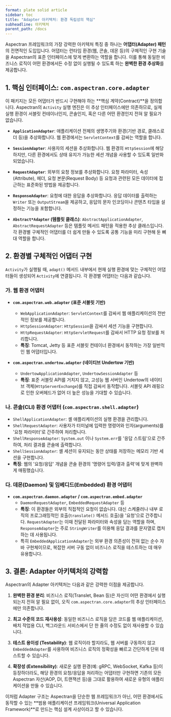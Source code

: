 ```yaml
---
format: plate solid article
sidebar: toc
title: "Adapter 아키텍처: 환경 독립성의 핵심"
subheadline: 아키텍처
parent_path: /docs
---
```


Aspectran 프레임워크의 가장 강력한 아키텍처 특징 중 하나는 **어댑터(Adapter) 패턴**의 전면적인 도입입니다. 어댑터는 런타임 환경(웹, 콘솔, 데몬 등)의 구체적인 구현 기술을 Aspectran의 표준 인터페이스에 맞게 변환하는 역할을 합니다. 이를 통해 동일한 비즈니스 로직이 어떤 환경에서든 수정 없이 실행될 수 있도록 하는 **완벽한 환경 추상화**를 제공합니다.

## 1. 핵심 인터페이스: `com.aspectran.core.adapter`

이 패키지는 모든 어댑터가 반드시 구현해야 하는 **핵심 계약(Contract)**을 정의합니다. Aspectran의 `Activity` 실행 엔진은 이 추상 인터페이스에만 의존하므로, 실제 실행 환경이 서블릿 컨테이너인지, 콘솔인지, 혹은 다른 어떤 환경인지 전혀 알 필요가 없습니다.

-   **`ApplicationAdapter`**: 애플리케이션 전체의 생명주기와 환경(기반 경로, 클래스로더 등)을 추상화합니다. 웹 환경에서는 `ServletContext`를 감싸는 역할을 합니다.

-   **`SessionAdapter`**: 사용자의 세션을 추상화합니다. 웹 환경의 `HttpSession`에 해당하지만, 다른 환경에서도 상태 유지가 가능한 세션 개념을 사용할 수 있도록 일반화되었습니다.

-   **`RequestAdapter`**: 외부의 요청 정보를 추상화합니다. 요청 파라미터, 속성(Attribute), 헤더, 요청 본문(Request Body) 등 요청과 관련된 모든 데이터에 접근하는 표준화된 방법을 제공합니다.

-   **`ResponseAdapter`**: 요청에 대한 응답을 추상화합니다. 응답 데이터를 출력하는 `Writer` 또는 `OutputStream`을 제공하고, 응답의 문자 인코딩이나 콘텐츠 타입을 설정하는 기능을 포함합니다.

-   **`Abstract*Adapter` (템플릿 클래스)**: `AbstractApplicationAdapter`, `AbstractRequestAdapter` 등은 템플릿 메서드 패턴을 적용한 추상 클래스입니다. 각 환경별 구체적인 어댑터를 더 쉽게 만들 수 있도록 공통 기능을 미리 구현해 둔 뼈대 역할을 합니다.

## 2. 환경별 구체적인 어댑터 구현

`Activity`가 실행될 때, `adapt()` 메서드 내부에서 현재 실행 환경에 맞는 구체적인 어댑터들이 생성되어 `Activity`에 연결됩니다. 각 환경별 어댑터는 다음과 같습니다.

### 가. 웹 환경 어댑터

-   **`com.aspectran.web.adapter` (표준 서블릿 기반)**
    -   `WebApplicationAdapter`: `ServletContext`를 감싸서 웹 애플리케이션의 전반적인 정보를 제공합니다.
    -   `HttpSessionAdapter`: `HttpSession`을 감싸서 세션 기능을 구현합니다.
    -   `HttpRequestAdapter`: `HttpServletRequest`를 감싸서 HTTP 요청 정보를 처리합니다.
    -   **특징**: Tomcat, Jetty 등 표준 서블릿 컨테이너 환경에서 동작하는 가장 일반적인 웹 어댑터입니다.

-   **`com.aspectran.undertow.adapter` (네이티브 Undertow 기반)**
    -   `UndertowApplicationAdapter`, `UndertowSessionAdapter` 등
    -   **특징**: 표준 서블릿 API를 거치지 않고, 고성능 웹 서버인 Undertow의 네이티브 객체(`HttpServerExchange`)를 직접 감싸서 동작합니다. 서블릿 API 래핑으로 인한 오버헤드가 없어 더 높은 성능을 기대할 수 있습니다.

### 나. 콘솔(CLI) 환경 어댑터 (`com.aspectran.shell.adapter`)

-   `ShellApplicationAdapter`: 셸 애플리케이션의 실행 환경을 관리합니다.
-   `ShellRequestAdapter`: 사용자가 터미널에 입력한 명령어와 인자(arguments)를 '요청 파라미터'로 간주하여 처리합니다.
-   `ShellResponseAdapter`: `System.out` 이나 `System.err`를 '응답 스트림'으로 간주하여, 처리 결과를 콘솔에 출력합니다.
-   `ShellSessionAdapter`: 셸 세션이 유지되는 동안 상태를 저장하는 메모리 기반 세션을 구현합니다.
-   **특징**: 웹의 '요청/응답' 개념을 콘솔 환경의 '명령어 입력/결과 출력'에 맞게 완벽하게 매핑했습니다.

### 다. 데몬(Daemon) 및 임베디드(Embedded) 환경 어댑터

-   **`com.aspectran.daemon.adapter` / `com.aspectran.embed.adapter`**
    -   `DaemonRequestAdapter`, `EmbeddedRequestAdapter` 등
    -   **특징**: 이 환경들은 외부의 직접적인 요청이 없습니다. 대신 스케줄러나 내부 로직의 프로그래밍적인 호출(`translate()` 메서드 호출)을 '요청'으로 간주합니다. `RequestAdapter`는 이때 전달된 파라미터와 속성을 담는 역할을 하며, `ResponseAdapter`는 주로 `StringWriter`를 이용해 응답 결과를 문자열로 캡처하는 데 사용됩니다.
    -   특히 `EmbeddedApplicationAdapter`는 외부 환경 의존성이 전혀 없는 순수 자바 구현체이므로, 복잡한 서버 구동 없이 비즈니스 로직을 테스트하는 데 매우 유용합니다.

## 3. 결론: Adapter 아키텍처의 강력함

Aspectran의 Adapter 아키텍처는 다음과 같은 강력한 이점을 제공합니다.

1.  **완벽한 환경 분리**: 비즈니스 로직(Translet, Bean 등)은 자신이 어떤 환경에서 실행되는지 전혀 알 필요 없이, 오직 `com.aspectran.core.adapter`의 추상 인터페이스에만 의존합니다.

2.  **최고 수준의 코드 재사용성**: 동일한 비즈니스 로직을 담은 코드를 웹 애플리케이션, 배치 작업용 CLI, 백그라운드 서비스에서 단 한 줄의 수정도 없이 재사용할 수 있습니다.

3.  **테스트 용이성 (Testability)**: 웹 로직이라 할지라도, 웹 서버를 구동하지 않고 `EmbeddedAdapter`를 사용하여 비즈니스 로직의 정확성을 빠르고 간단하게 단위 테스트할 수 있습니다.

4.  **확장성 (Extensibility)**: 새로운 실행 환경(예: gRPC, WebSocket, Kafka 등)이 등장하더라도, 해당 환경의 요청/응답을 처리하는 어댑터만 구현하면 기존의 모든 Aspectran 자산(AOP, DI, 트랜잭션 등)을 그대로 활용하여 새로운 유형의 애플리케이션을 만들 수 있습니다.

이처럼 Adapter 구조는 Aspectran을 단순한 웹 프레임워크가 아닌, 어떤 환경에서도 동작할 수 있는 **범용 애플리케이션 프레임워크(Universal Application Framework)**로 만드는 핵심 설계 사상이라고 할 수 있습니다.

